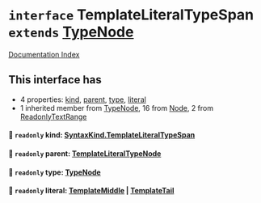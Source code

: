 # `interface` TemplateLiteralTypeSpan `extends` [TypeNode](../interface.TypeNode/README.md)

[Documentation Index](../README.md)

## This interface has

- 4 properties:
[kind](#-readonly-kind-syntaxkindtemplateliteraltypespan),
[parent](#-readonly-parent-templateliteraltypenode),
[type](#-readonly-type-typenode),
[literal](#-readonly-literal-templatemiddle--templatetail)
- 1 inherited member from [TypeNode](../interface.TypeNode/README.md), 16 from [Node](../interface.Node/README.md), 2 from [ReadonlyTextRange](../interface.ReadonlyTextRange/README.md)


#### 📄 `readonly` kind: [SyntaxKind.TemplateLiteralTypeSpan](../enum.SyntaxKind/README.md#templateliteraltypespan--205)



#### 📄 `readonly` parent: [TemplateLiteralTypeNode](../interface.TemplateLiteralTypeNode/README.md)



#### 📄 `readonly` type: [TypeNode](../interface.TypeNode/README.md)



#### 📄 `readonly` literal: [TemplateMiddle](../interface.TemplateMiddle/README.md) | [TemplateTail](../interface.TemplateTail/README.md)



